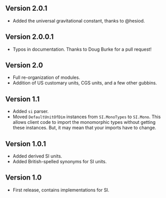 Version 2.0.1
-------------

* Added the universal gravitational constant, thanks to @hesiod.

Version 2.0.0.1
---------------

* Typos in documentation. Thanks to Doug Burke for a pull request!

Version 2.0
-----------

* Full re-organization of modules.
* Addition of US customary units, CGS units, and a few other gubbins.

Version 1.1
-----------

* Added `si` parser.
* Moved `DefaultUnitOfDim` instances from `SI.MonoTypes` to `SI.Mono`. This allows
  client code to import the monomorphic types without getting these instances. But,
  it may mean that your imports have to change.

Version 1.0.1
-------------

 * Added derived SI units.
 * Added British-spelled synonyms for SI units.

Version 1.0
-----------

 * First release, contains implementations for SI.
